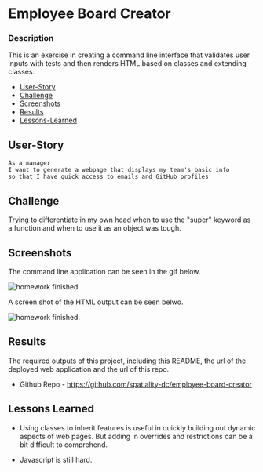 # Employee Board Creator

### Description

This is an exercise in creating a command line interface that validates user inputs with tests and then renders HTML based on classes and extending classes.

- [User-Story](##User-Story)
- [Challenge](##Challenge)
- [Screenshots](##Screenshots)
- [Results](##Results)
- [Lessons-Learned](##Lessons-Learned)

## User-Story

```
As a manager
I want to generate a webpage that displays my team's basic info
so that I have quick access to emails and GitHub profiles
```

## Challenge

Trying to differentiate in my own head when to use the "super" keyword as a function and when to use it as an object was tough.

## Screenshots

The command line application can be seen in the gif below.

![homework finished](./assets/homework_completed.gif).

A screen shot of the HTML output can be seen belwo.

![homework finished](./assets/homework_completed.jpg).

## Results

The required outputs of this project, including this README, the url of the deployed web application and the url of this repo.

- Github Repo - https://github.com/spatiality-dc/employee-board-creator

## Lessons Learned

- Using classes to inherit features is useful in quickly building out dynamic aspects of web pages. But adding in overrides and restrictions can be a bit difficult to comprehend.

- Javascript is still hard.
